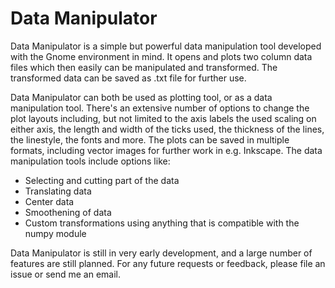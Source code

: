 # Data Manipulator

Data Manipulator is a simple but powerful data manipulation tool developed with the Gnome environment in mind. It opens and plots two column data files
which then easily can be manipulated and transformed. The transformed data can be saved as .txt file for further use.

Data Manipulator can both be used as plotting tool, or as a data manipulation tool. There's an extensive number of options to change the plot layouts including,
but not limited to the axis labels the used scaling on either axis, the length and width of the ticks used, the thickness of the lines, the linestyle,
the fonts and more. The plots can be saved in multiple formats, including vector images for further work in e.g. Inkscape. The data manipulation tools
include options like:
  - Selecting and cutting part of the data
  - Translating data
  - Center data
  - Smoothening of data
  - Custom transformations using anything that is compatible with the numpy module

Data Manipulator is still in very early development, and a large number of features are still planned. For any future requests or feedback, please file an issue or send
me an email. 
